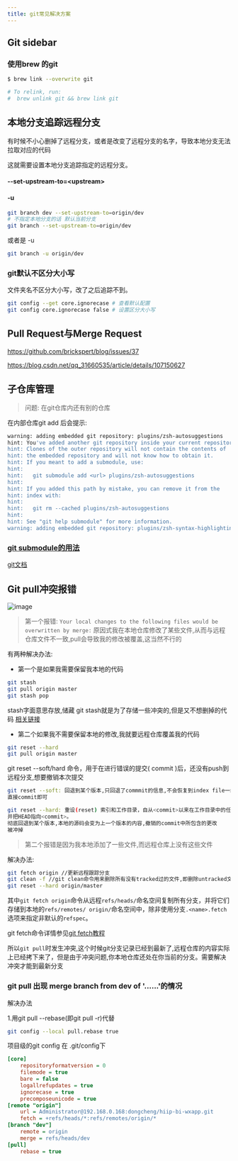 ```yaml
---
title: git常见解决方案
---
```




## Git sidebar



### 使用brew 的git

```sh
$ brew link --overwrite git

# To relink, run:
#  brew unlink git && brew link git
```

## 本地分支追踪远程分支

有时候不小心删掉了远程分支，或者是改变了远程分支的名字，导致本地分支无法拉取对应的代码

这就需要设置本地分支追踪指定的远程分支。

#### --set-upstream-to=\<upstream>

#### -u

```sh
git branch dev --set-upstream-to=origin/dev
# 不指定本地分支的话 默认当前分支
git branch --set-upstream-to=origin/dev
```

或者是 -u

```sh
git branch -u origin/dev
```



### git默认不区分大小写

文件夹名不区分大小写，改了之后追踪不到。

```sh
git config --get core.ignorecase # 查看默认配置
git config core.ignorecase false # 设置区分大小写
```



## Pull Request与Merge Request

https://github.com/brickspert/blog/issues/37

https://blog.csdn.net/qq_31660535/article/details/107150627



## 子仓库管理

> 问题: 在git仓库内还有别的仓库

在内部仓库git add 后会提示:

```bash
warning: adding embedded git repository: plugins/zsh-autosuggestions
hint: You've added another git repository inside your current repository.
hint: Clones of the outer repository will not contain the contents of
hint: the embedded repository and will not know how to obtain it.
hint: If you meant to add a submodule, use:
hint: 
hint: 	git submodule add <url> plugins/zsh-autosuggestions
hint: 
hint: If you added this path by mistake, you can remove it from the
hint: index with:
hint: 
hint: 	git rm --cached plugins/zsh-autosuggestions
hint: 
hint: See "git help submodule" for more information.
warning: adding embedded git repository: plugins/zsh-syntax-highlighting
```

### [git submodule的用法](https://juejin.im/post/5ca47a84e51d4565372e46e0)

[git文档](https://git-scm.com/book/zh/v2/Git-%E5%B7%A5%E5%85%B7-%E5%AD%90%E6%A8%A1%E5%9D%97)





## Git pull冲突报错

![image](https://user-images.githubusercontent.com/37958055/88894887-3201a380-d27b-11ea-8bbe-488e57ec6d18.png)

> 第一个报错: `Your local changes to the following files would be overwritten by merge:`
> 原因式我在本地仓库修改了某些文件,从而与远程仓库文件不一致,pull会导致我的修改被覆盖,这当然不行的

有两种解决办法:

- 第一个是如果我需要保留我本地的代码

```bash
git stash
git pull origin master
git stash pop
```

stash字面意思存放,储藏
git stash就是为了存储一些冲突的,但是又不想删掉的代码
[相关链接](https://www.cnblogs.com/tocy/p/git-stash-reference.html)

- 第二个如果我不需要保留本地的修改,我就要远程仓库覆盖我的代码

```bash
git reset --hard
git pull origin master
```

git reset --soft/hard 命令，用于在进行错误的提交( commit )后，还没有push到远程分支,想要撤销本次提交

```bash
git reset --soft: 回退到某个版本,只回退了commmit的信息,不会恢复到index file一级。如果还要提交,
直接commit即可

git reset --hard: 重设(reset) 索引和工作目录，自从<commit>以来在工作目录中的任何改变都被丢弃，
并把HEAD指向<commit>。
彻底回退到某个版本,本地的源码会变为上一个版本的内容,撤销的commit中所包含的更改
被冲掉
```

> 第二个报错是因为我本地添加了一些文件,而远程仓库上没有这些文件

解决办法:

```bash
git fetch origin //更新远程跟踪分支
git clean -f //git clean命令用来删除所有没有tracked过的文件,即删除untracked文件
git reset --hard origin/master
```

其中`git fetch origin`命令从远程`refs/heads/`命名空间复制所有分支，并将它们存储到本地的`refs/remotes/ origin/`命名空间中，除非使用分支`.<name>.fetch`选项来指定非默认的`refspec`。

git fetch命令详情参见[git fetch教程](https://www.yiibai.com/git/git_fetch.html)



所以`git pull`时发生冲突,这个时候git分支记录已经到最新了,远程仓库的内容实际上已经拷下来了，但是由于冲突问题,你本地仓库还处在你当前的分支。需要解决冲突才能到最新分支



### git pull 出现 merge branch from dev of '......'的情况

解决办法

1.用git pull --rebase(即git pull -r)代替

```sh
git config --local pull.rebase true
```

项目级的git config 在 .git/config下

```ini
[core]
	repositoryformatversion = 0
	filemode = true
	bare = false
	logallrefupdates = true
	ignorecase = true
	precomposeunicode = true
[remote "origin"]
	url = Administrator@192.168.0.168:dongcheng/hiip-bi-wxapp.git
	fetch = +refs/heads/*:refs/remotes/origin/*
[branch "dev"]
	remote = origin
	merge = refs/heads/dev
[pull]
	rebase = true
```

